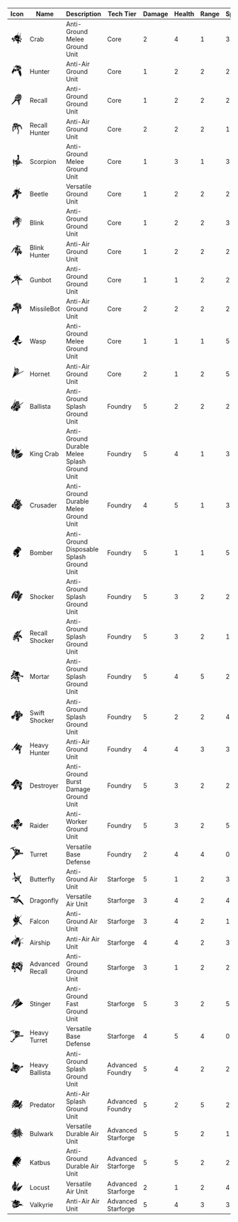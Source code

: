 | Icon | Name | Description | Tech Tier | Damage | Health | Range | Speed | Ability | Bandwidth | Matter | Energy |
| ---- | ---- | ----------- | --------- | ------ | ------ | ----- | ----- | ------- | --------- | ------ | ------ |
| <img src="./images/units/crab-black.png"> | Crab | Anti-Ground Melee Ground Unit | Core | 2 | 4 | 1 | 3 | / | 2 | 100 | 0 |
| <img src="./images/units/hunter-black.png"> | Hunter | Anti-Air Ground Unit | Core | 1 | 2 | 2 | 2 | / | 2 | 75 | 25 |
| <img src="./images/units/recall-black.png"> | Recall | Anti-Ground Ground Unit | Core | 1 | 2 | 2 | 2 | Recall | 2 | 100 | 0 |
| <img src="./images/units/recallhunter-black.png"> | Recall Hunter | Anti-Air Ground Unit | Core | 2 | 2 | 2 | 1 | Recall | 2 | 75 | 25 |
| <img src="./images/units/scorpion-black.png"> | Scorpion | Anti-Ground Melee Ground Unit | Core | 1 | 3 | 1 | 3 | / | 1 | 50 | 0 |
| <img src="./images/units/beetle-black.png"> | Beetle | Versatile Ground Unit | Core | 1 | 2 | 2 | 2 | / | 2 | 75 | 25 |
| <img src="./images/units/blink-black.png"> | Blink | Anti-Ground Ground Unit | Core | 1 | 2 | 2 | 3 | Blink | 2 | 100 | 0 |
| <img src="./images/units/blinkhunter-black.png"> | Blink Hunter | Anti-Air Ground Unit | Core | 1 | 2 | 2 | 2 | Blink | 2 | 75 | 25 |
| <img src="./images/units/gunbot-black.png"> | Gunbot | Anti-Ground Ground Unit | Core | 1 | 1 | 2 | 2 | Overclock | 1 | 50 | 0 |
| <img src="./images/units/missilebot-black.png"> | MissileBot | Anti-Air Ground Unit | Core | 2 | 2 | 2 | 2 | Overclock | 2 | 75 | 25 |
| <img src="./images/units/wasp-black.png"> | Wasp | Anti-Ground Melee Ground Unit | Core | 1 | 1 | 1 | 5 | / | 1 | 25 | 0 |
| <img src="./images/units/hornet-black.png"> | Hornet | Anti-Air Ground Unit | Core | 2 | 1 | 2 | 5 | / | 2 | 75 | 25 |
| <img src="./images/units/ballista-black.png"> | Ballista | Anti-Ground Splash Ground Unit | Foundry | 5 | 2 | 2 | 2 | / | 5 | 125 | 125 |
| <img src="./images/units/kingcrab-black.png"> | King Crab | Anti-Ground Durable Melee Splash Ground Unit | Foundry | 5 | 4 | 1 | 3 | / | 5 | 125 | 125 |
| <img src="./images/units/crusader-black.png"> | Crusader | Anti-Ground Durable Melee Ground Unit | Foundry | 4 | 5 | 1 | 3 | / | 5 | 125 | 125 |
| <img src="./images/units/bomber-black.png"> | Bomber | Anti-Ground Disposable Splash Ground Unit | Foundry | 5 | 1 | 1 | 5 | / | 2 | 50 | 50 |
| <img src="./images/units/shocker-black.png"> | Shocker | Anti-Ground Splash Ground Unit | Foundry | 5 | 3 | 2 | 2 | / | 5 | 125 | 125 |
| <img src="./images/units/recallshocker-black.png"> | Recall Shocker | Anti-Ground Splash Ground Unit | Foundry | 5 | 3 | 2 | 1 | Recall | 5 | 125 | 125 |
| <img src="./images/units/mortar-black.png"> | Mortar | Anti-Ground Splash Ground Unit | Foundry | 5 | 4 | 5 | 2 | Setup | 5 | 125 | 125 |
| <img src="./images/units/swiftshocker-black.png"> | Swift Shocker | Anti-Ground Splash Ground Unit | Foundry | 5 | 2 | 2 | 4 | / | 5 | 125 | 125 |
| <img src="./images/units/heavyhunter-black.png"> | Heavy Hunter | Anti-Air Ground Unit | Foundry | 4 | 4 | 3 | 3 | / | 5 | 125 | 125 |
| <img src="./images/units/destroyer-black.png"> | Destroyer | Anti-Ground Burst Damage Ground Unit | Foundry | 5 | 3 | 2 | 2 | / | 5 | 125 | 125 |
| <img src="./images/units/raider-black.png"> | Raider | Anti-Worker Ground Unit | Foundry | 5 | 3 | 2 | 5 | / | 5 | 125 | 125 |
| <img src="./images/units/turret-black.png"> | Turret | Versatile Base Defense | Foundry | 2 | 4 | 4 | 0 | / | 0 | 100 | 50 |
| <img src="./images/units/butterfly-black.png"> | Butterfly | Anti-Ground Air Unit | Starforge | 5 | 1 | 2 | 3 | / | 5 | 125 | 125 |
| <img src="./images/units/dragonfly-black.png"> | Dragonfly | Versatile Air Unit | Starforge | 3 | 4 | 2 | 4 | / | 5 | 125 | 125 |
| <img src="./images/units/falcon-black.png"> | Falcon | Anti-Ground Air Unit | Starforge | 3 | 4 | 2 | 1 | / | 5 | 125 | 125 |
| <img src="./images/units/airship-black.png"> | Airship | Anti-Air Air Unit | Starforge | 4 | 4 | 2 | 3 | / | 5 | 125 | 125 |
| <img src="./images/units/advancedrecall-black.png"> | Advanced Recall | Anti-Ground Ground Unit | Starforge | 3 | 1 | 2 | 2 | Recall | 2 | 50 | 50 |
| <img src="./images/units/stinger-black.png"> | Stinger | Anti-Ground Fast Ground Unit | Starforge | 5 | 3 | 2 | 5 | / | 5 | 125 | 125 |
| <img src="./images/units/heavyturret-black.png"> | Heavy Turret | Versatile Base Defense | Starforge | 4 | 5 | 4 | 0 | / | 0 | 200 | 100 |
| <img src="./images/units/heavyballista-black.png"> | Heavy Ballista | Anti-Ground Splash Ground Unit | Advanced Foundry | 5 | 4 | 2 | 2 | / | 10 | 250 | 250 |
| <img src="./images/units/predator-black.png"> | Predator | Anti-Air Splash Ground Unit | Advanced Foundry | 5 | 2 | 5 | 2 | / | 5 | 125 | 125 |
| <img src="./images/units/bulwark-black.png"> | Bulwark | Versatile Durable Air Unit | Advanced Starforge | 5 | 5 | 2 | 1 | / | 10 | 250 | 250 |
| <img src="./images/units/katbus-black.png"> | Katbus | Anti-Ground Durable Air Unit | Advanced Starforge | 5 | 5 | 2 | 2 | / | 10 | 250 | 250 |
| <img src="./images/units/locust-black.png"> | Locust | Versatile Air Unit | Advanced Starforge | 2 | 1 | 2 | 4 | / | 2 | 50 | 50 |
| <img src="./images/units/valkyrie-black.png"> | Valkyrie | Anti-Air Air Unit | Advanced Starforge | 5 | 4 | 3 | 3 | / | 5 | 125 | 125 |
